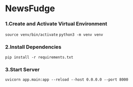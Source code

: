 # NewsFudge

### 1.Create and Activate Virtual Environment
```source venv/bin/activate```
```python3 -m venv venv```

### 2.Install Dependencies
```pip install -r requirements.txt```

### 3.Start Server
```uvicorn app.main:app --reload --host 0.0.0.0 --port 8000```